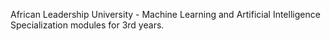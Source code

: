 African Leadership University - Machine Learning and Artificial Intelligence Specialization modules for 3rd years.
